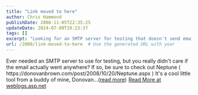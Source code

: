 ```yaml
---
title: "Link moved to here"
author: Chris Hammond
publishDate: 2008-11-05T22:35:25
updateDate: 2024-07-09T19:23:37
tags: []
excerpt: "Looking for an SMTP server for testing that doesn't send emails? Check out Neptune, a cool tool by Donovan. Learn more at weblogs.asp.net."
url: /2008/link-moved-to-here  # Use the generated URL with year
---
```

<p>Ever needed an SMTP server to use for testing, but you really didn&#39;t care if the email actually went anywhere? If so, be sure to check out Neptune ( https://donovanbrown.com/post/2008/10/20/Neptune.aspx ) It&#39;s a cool little tool from a buddy of mine, Donovan...(<a href="https://weblogs.asp.net/christoc/archive/2008/10/20/need-a-test-smtp-server-don-t-care-to-get-thousands-of-emails-from-your-tests.aspx">read more</a>)<img height="1" src="https://weblogs.asp.net/aggbug.aspx?PostID=6693550" width="1" /> <a href="https://weblogs.asp.net/christoc/archive/2008/10/20/need-a-test-smtp-server-don-t-care-to-get-thousands-of-emails-from-your-tests.aspx">Read More at weblogs.asp.net</a></p> 

